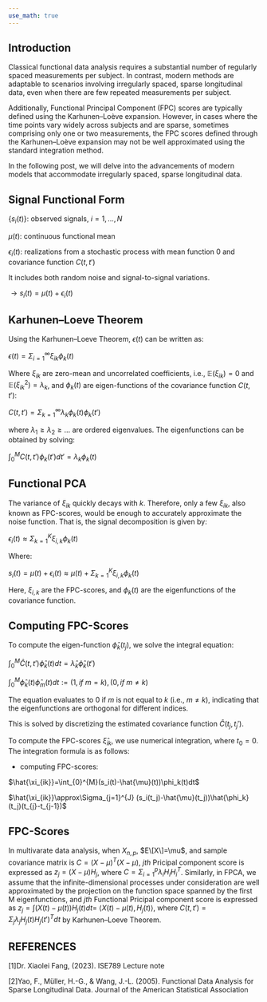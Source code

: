 ```yaml
---
use_math: true
---
```

## Introduction
Classical functional data analysis requires a substantial number of regularly spaced measurements per subject. In contrast, modern methods are adaptable to scenarios involving irregularly spaced, sparse longitudinal data, even when there are few repeated measurements per subject.

Additionally, Functional Principal Component (FPC) scores are typically defined using the Karhunen–Loève expansion. However, in cases where the time points vary widely across subjects and are sparse, sometimes comprising only one or two measurements, the FPC scores defined through the Karhunen–Loève expansion may not be well approximated using the standard integration method.

In the following post, we will delve into the advancements of modern models that accommodate irregularly spaced, sparse longitudinal data.

## Signal Functional Form

$\{s_i(t)\}$: observed signals, $i=1, \ldots, N$

$\mu(t)$: continuous functional mean

$\epsilon_i(t)$: realizations from a stochastic process with mean function 0 and covariance function $C(t,t')$

It includes both random noise and signal-to-signal variations.

$\rightarrow s_i(t) = \mu(t) + \epsilon_i(t)$


## Karhunen–Loeve Theorem

Using the Karhunen–Loeve Theorem, $\epsilon(t)$ can be written as:


$\epsilon(t) = \Sigma_{i=1}^{\infty} \xi_{ik} \phi_k(t)$


Where $\xi_{ik}$ are zero-mean and uncorrelated coefficients, i.e., $\mathbb{E}(\xi_{ik}) = 0$ and $\mathbb{E}(\xi_{ik}^2) = \lambda_k$, and $\phi_k(t)$ are eigen-functions of the covariance 
function $C(t,t')$:


$C(t,t') = \Sigma_{k=1}^{\infty} \lambda_k \phi_k(t) \phi_k(t')$


where $\lambda_1 \geq \lambda_2 \geq \ldots$ are ordered eigenvalues. The eigenfunctions can be obtained by solving:


$\int_{0}^{M} C(t,t') \phi_k(t') dt' = \lambda_k \phi_k(t)$


## Functional PCA

The variance of $\xi_{ik}$ quickly decays with $k$. Therefore, only a few $\xi_{ik}$, also known as FPC-scores, would be enough to accurately approximate the noise function. That is, the signal 
decomposition is given by:


$\epsilon_i(t)\approx\Sigma_{k=1}^{K}\xi_{i,k}\phi_k(t)$


Where:

$s_i(t)=\mu(t)+\epsilon_i(t)\approx\mu(t)+\Sigma_{k=1}^{K}\xi_{i,k}\phi_k(t)$


Here, $\xi_{i,k}$ are the FPC-scores, and $\phi_k(t)$ are the eigenfunctions of the covariance function.


## Computing FPC-Scores

To compute the eigen-function $\hat{\phi}_k(t_j)$, we solve the integral equation:

$\int_{0}^{M} \hat{C}(t, t')\hat{\phi}_k(t)dt=\hat{\lambda}_k\hat{\phi}_k(t')$

$\int_{0}^{M} \hat{\phi}_k(t)\hat{\phi}_m(t)dt :=(1, if \ m = k), (0, if \ m \neq k)$

The equation evaluates to 0 if $m$ is not equal to $k$ (i.e., $m \neq k$), indicating that the eigenfunctions are orthogonal for different indices.

This is solved by discretizing the estimated covariance function $\hat{C}(t_j, t_j')$.

To compute the FPC-scores $\hat{\xi}_{ik}$, we use numerical integration, where $t_0 = 0$. The integration formula is as follows:

- computing FPC-scores: 

$\hat{\xi_{ik}}=\int_{0}^{M}(s_i(t)-\hat{\mu}(t))\phi_k(t)dt$

$\hat{\xi_{ik}}\approx\Sigma_{j=1}^{J} (s_i(t_j)-\hat{\mu}(t_j))\hat{\phi_k}(t_j)(t_{j}-t_{j-1})$


## FPC-Scores

 In multivarate data analysis, when $X_{n,p}$, $E\[X\]=\mu$, and sample covariance matrix is $C=(X-\mu)^{T}(X-\mu)$, $j th$ Pricipal component score is expressed as $z_{j}=(X-\mu)H_j$, where $C=\Sigma_{i=1}^{p}\lambda_i H_i H_i^T$. Similarly, in FPCA, we assume that the infinite-dimensional processes under consideration are well approximated by the projection on the
function space spanned by the first M eigenfunctions, and $j th$ Functional Pricipal component score is expressed as $z_j=\int (X(t)-\mu(t))H_j(t)dt$=
$\langle X(t)-\mu(t),H_j(t) \rangle$, where $C(t,t')=\Sigma_j \lambda_j H_j(t) H_j(t')^Tdt$ by Karhunen–Loeve Theorem.


## REFERENCES
[1]Dr. Xiaolei Fang, (2023). ISE789 Lecture note

[2]Yao, F., Müller, H.-G., & Wang, J.-L. (2005). Functional Data Analysis for Sparse Longitudinal Data. Journal of the American Statistical Association






















































